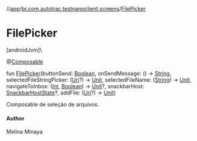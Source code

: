 //[app](../../index.md)/[br.com.autotrac.testnanoclient.screens](index.md)/[FilePicker](-file-picker.md)

# FilePicker

[androidJvm]\

@[Composable](https://developer.android.com/reference/kotlin/androidx/compose/runtime/Composable.html)

fun [FilePicker](-file-picker.md)(buttonSend: [Boolean](https://kotlinlang.org/api/latest/jvm/stdlib/kotlin/-boolean/index.html), onSendMessage: () -&gt; [String](https://kotlinlang.org/api/latest/jvm/stdlib/kotlin/-string/index.html), selectedFileStringPicker: ([Uri](https://developer.android.com/reference/kotlin/android/net/Uri.html)?) -&gt; [Unit](https://kotlinlang.org/api/latest/jvm/stdlib/kotlin/-unit/index.html), selectedFileName: ([String](https://kotlinlang.org/api/latest/jvm/stdlib/kotlin/-string/index.html)) -&gt; [Unit](https://kotlinlang.org/api/latest/jvm/stdlib/kotlin/-unit/index.html), navigateToInbox: ([Int](https://kotlinlang.org/api/latest/jvm/stdlib/kotlin/-int/index.html), [Boolean](https://kotlinlang.org/api/latest/jvm/stdlib/kotlin/-boolean/index.html)) -&gt; [Unit](https://kotlinlang.org/api/latest/jvm/stdlib/kotlin/-unit/index.html)?, snackbarHost: [SnackbarHostState](https://developer.android.com/reference/kotlin/androidx/compose/material3/SnackbarHostState.html)?, addFile: ([Uri](https://developer.android.com/reference/kotlin/android/net/Uri.html)?) -&gt; [Unit](https://kotlinlang.org/api/latest/jvm/stdlib/kotlin/-unit/index.html))

Composable de seleção de arquivos.

#### Author

Melina Minaya
